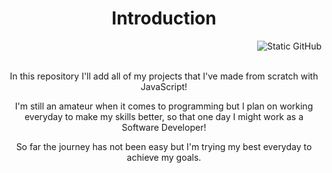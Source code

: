 <h1 align="center">Introduction</h1>
<a href="https://github.com/emmydayo">
  <img src="https://img.shields.io/static/v1?label=Overview&message=emmydayo&color=f8efd4&style=for-the-badge&logo=GitHub" align ="right" alt="Static GitHub">
</a>
<br/>
<br/>
<p align="center">In this repository I'll add all of my projects that I've made from scratch with JavaScript!</li>
<p align="center">I'm still an amateur when it comes to programming but I plan on working everyday to make my skills better, so that one day I might work as a Software Developer!</p>
<p align="center">So far the journey has not been easy but I'm trying my best everyday to achieve my goals.</p>

